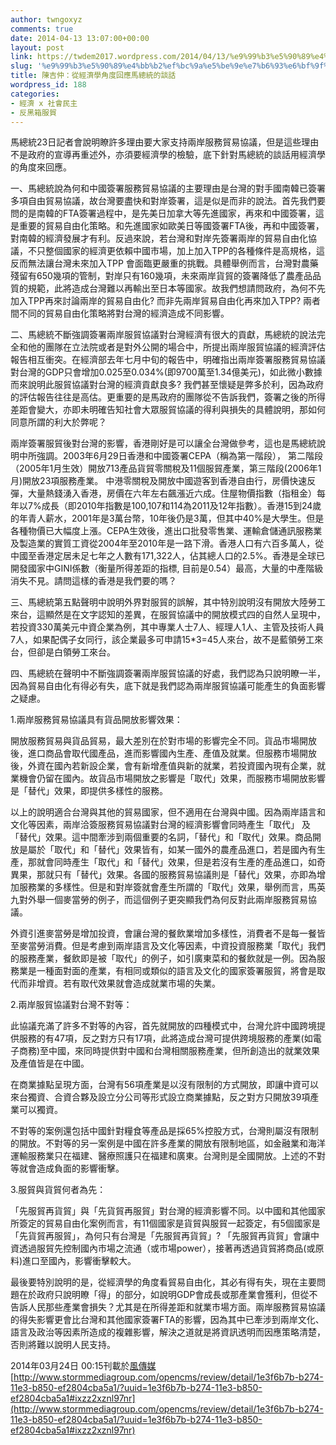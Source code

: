 ```yaml
---
author: twngoxyz
comments: true
date: 2014-04-13 13:07:00+00:00
layout: post
link: https://twdem2017.wordpress.com/2014/04/13/%e9%99%b3%e5%90%89%e4%bb%b2%ef%bc%9a%e5%be%9e%e7%b6%93%e6%bf%9f%e5%ad%b8%e8%a7%92%e5%ba%a6%e5%9b%9e%e6%87%89%e9%a6%ac%e7%b8%bd%e7%b5%b1%e7%9a%84%e8%ab%87%e8%a9%b1/
slug: '%e9%99%b3%e5%90%89%e4%bb%b2%ef%bc%9a%e5%be%9e%e7%b6%93%e6%bf%9f%e5%ad%b8%e8%a7%92%e5%ba%a6%e5%9b%9e%e6%87%89%e9%a6%ac%e7%b8%bd%e7%b5%b1%e7%9a%84%e8%ab%87%e8%a9%b1'
title: 陳吉仲：從經濟學角度回應馬總統的談話
wordpress_id: 188
categories:
- 經濟 x 社會民主
- 反黑箱服貿
---
```


馬總統23日記者會說明瞭許多理由要大家支持兩岸服務貿易協議，但是這些理由不是政府的宣導再重述外，亦須要經濟學的檢驗，底下針對馬總統的談話用經濟學的角度來回應。

  


一、馬總統說為何和中國簽署服務貿易協議的主要理由是台灣的對手國南韓已簽署多項自由貿易協議，故台灣要盡快和對岸簽署，這是似是而非的說法。首先我們要問的是南韓的FTA簽署過程中，是先美日加拿大等先進國家，再來和中國簽署，這是重要的貿易自由化策略。和先進國家如歐美日等國簽署FTA後，再和中國簽署，對南韓的經濟發展才有利。反過來說，若台灣和對岸先簽署兩岸的貿易自由化協議，不只整個國家的經濟更依賴中國市場，加上加入TPP的各種條件是高規格，這反而無法讓台灣未來加入TPP 會面臨更嚴重的挑戰。具體舉例而言，台灣對農藥殘留有650幾項的管制，對岸只有160幾項，未來兩岸貨貿的簽署降低了農產品品質的規範，此將造成台灣難以再輸出至日本等國家。故我們想請問政府，為何不先加入TPP再來討論兩岸的貿易自由化? 而非先兩岸貿易自由化再來加入TPP? 兩者間不同的貿易自由化策略將對台灣的經濟造成不同影響。

  


二、馬總統不斷強調簽署兩岸服貿協議對台灣經濟有很大的貢獻，馬總統的說法完全和他的團隊在立法院或者是對外公開的場合中，所提出兩岸服貿協議的經濟評估報告相互衝突。在經濟部去年七月中旬的報告中，明確指出兩岸簽署服務貿易協議對台灣的GDP只會增加0.025至0.034%(即9700萬至1.34億美元)，如此微小數據而來說明此服貿協議對台灣的經濟貢獻良多? 我們甚至懷疑是弊多於利，因為政府的評估報告往往是高估。更重要的是馬政府的團隊從不告訴我們，簽署之後的所得差距會變大，亦即未明確告知社會大眾服貿協議的得利與損失的具體說明，那如何同意所謂的利大於弊呢？

  


兩岸簽署服貿後對台灣的影響，香港剛好是可以讓全台灣做參考，這也是馬總統說明中所強調。2003年6月29日香港和中國簽署CEPA（稱為第一階段）， 第二階段（2005年1月生效）開放713產品貨貿零關稅及11個服貿產業，第三階段(2006年1月)開放23項服務產業。 中港零關稅及開放中國遊客到香港自由行，房價快速反彈，大量熱錢湧入香港，房價在六年左右飆漲近六成。住屋物價指數（指租金）每年以7%成長（即2010年指數是100,107和114為2011及12年指數）。香港15到24歲的年青人薪水，2001年是3萬台幣，10年後仍是3萬，但其中40%是大學生。但是各種物價已大幅度上漲。CEPA生效後，進出口批發零售業、運輸倉儲通訊服務業及製造業的實質工資從2004年至2010年是一路下滑。香港人口有六百多萬人，從中國至香港定居未足七年之人數有171,322人，佔其總人口的2.5%。香港是全球已開發國家中GINI係數（衡量所得差距的指標, 目前是0.54）最高，大量的中產階級消失不見。請問這樣的香港是我們要的嗎？

  


三、馬總統第五點聲明中說明外界對服貿的誤解，其中特別說明沒有開放大陸勞工來台，這顯然是在文字認知的差異，在服貿協議中的開放模式四的自然人呈現中，若投資330萬美元中資企業為例，其中專業人士7人、經理人1人、主管及技術人員7人，如果配偶子女同行，該企業最多可申請15*3=45人來台，故不是藍領勞工來台，但卻是白領勞工來台。

  


四、馬總統在聲明中不斷強調簽署兩岸服貿協議的好處，我們認為只說明瞭一半，因為貿易自由化有得必有失，底下就是我們認為兩岸服貿協議可能產生的負面影響之疑慮。

  


1.兩岸服務貿易協議具有貨品開放影響效果：

  


開放服務貿易與貨品貿易，最大差別在於對市場的影響完全不同。貨品市場開放後，進口商品會取代國產品，進而影響國內生產、產值及就業。但服務市場開放後，外資在國內若新設企業，會有新增產值與新的就業，若投資國內現有企業，就業機會仍留在國內。故貨品市場開放之影響是「取代」效果，而服務市場開放影響是「替代」效果，即提供多樣性的服務。

  


以上的說明適合台灣與其他的貿易國家，但不適用在台灣與中國。因為兩岸語言和文化等因素，兩岸洽簽服務貿易協議對台灣的經濟影響會同時產生「取代」 及「替代」效果。這中間牽涉到兩個重要的名詞，「替代」和「取代」效果。商品開放是屬於「取代」和「替代」效果皆有，如某一國外的農產品進口，若是國內有生產，那就會同時產生「取代」和「替代」效果，但是若沒有生產的產品進口，如奇異果，那就只有「替代」效果。各國的服務貿易協議則是「替代」效果，亦即為增加服務業的多樣性。但是和對岸簽就會產生所謂的「取代」效果，舉例而言，馬英九對外舉一個麥當勞的例子，而這個例子更突顯我們為何反對此兩岸服務貿易協議。   

  


外資引進麥當勞是增加投資，會讓台灣的餐飲業增加多樣性，消費者不是每一餐皆至麥當勞消費。但是考慮到兩岸語言及文化等因素，中資投資服務業「取代」我們的服務產業，餐飲即是被「取代」的例子，如引廣東菜和的餐飲就是一例。因為服務業是一種面對面的產業，有相同或類似的語言及文化的國家簽署服貿，將會是取代而非增資。若有取代效果就會造成就業市場的失業。

  


2.兩岸服貿協議對台灣不對等：

  


此協議充滿了許多不對等的內容，首先就開放的四種模式中，台灣允許中國跨境提供服務的有47項，反之對方只有17項，此將造成台灣可提供跨境服務的產業(如電子商務)至中國，來同時提供對中國和台灣相關服務產業，但所創造出的就業效果及產值皆是在中國。

  


在商業據點呈現方面，台灣有56項產業是以沒有限制的方式開放，即讓中資可以來台獨資、合資合夥及設立分公司等形式設立商業據點，反之對方只開放39項產業可以獨資。

  


不對等的案例還包括中國針對糧食等產品是採65%控股方式，台灣則屬沒有限制的開放。不對等的另一案例是中國在許多產業的開放有限制地區，如金融業和海洋運輸服務業只在福建、醫療照護只在福建和廣東。台灣則是全國開放。上述的不對等就會造成負面的影響衝擊。

  


3.服貿與貨貿何者為先：

  


「先服貿再貨貿」與「先貨貿再服貿」對台灣的經濟影響不同。以中國和其他國家所簽定的貿易自由化案例而言，有11個國家是貨貿與服貿一起簽定，有5個國家是「先貨貿再服貿」，為何只有台灣是「先服貿再貨貿」? 「先服貿再貨貿」會讓中資透過服貿先控制國內市場之流通（或市場power），接著再透過貨貿將商品(或原料)進口至國內，影響衝擊較大。

  


  


最後要特別說明的是，從經濟學的角度看貿易自由化，其必有得有失，現在主要問題在於政府只說明瞭「得」的部分，如說明GDP會成長或那產業會獲利，但從不告訴人民那些產業會損失？尤其是在所得差距和就業市場方面。兩岸服務貿易協議的得失影響更會比台灣和其他國家簽署FTA的影響，因為其中已牽涉到兩岸文化、語言及政治等因素所造成的複雜影響，解決之道就是將資訊透明而因應策略清楚，否則將難以說明人民支持。  


2014年03月24日 00:15刊載於[風傳媒](http://www.stormmediagroup.com/opencms/review/detail/1e3f6b7b-b274-11e3-b850-ef2804cba5a1/?uuid=1e3f6b7b-b274-11e3-b850-ef2804cba5a1#ixzz2xznl97nr) [http://www.stormmediagroup.com/opencms/review/detail/1e3f6b7b-b274-11e3-b850-ef2804cba5a1/?uuid=1e3f6b7b-b274-11e3-b850-ef2804cba5a1#ixzz2xznl97nr](http://www.stormmediagroup.com/opencms/review/detail/1e3f6b7b-b274-11e3-b850-ef2804cba5a1/?uuid=1e3f6b7b-b274-11e3-b850-ef2804cba5a1#ixzz2xznl97nr)   


  


  

